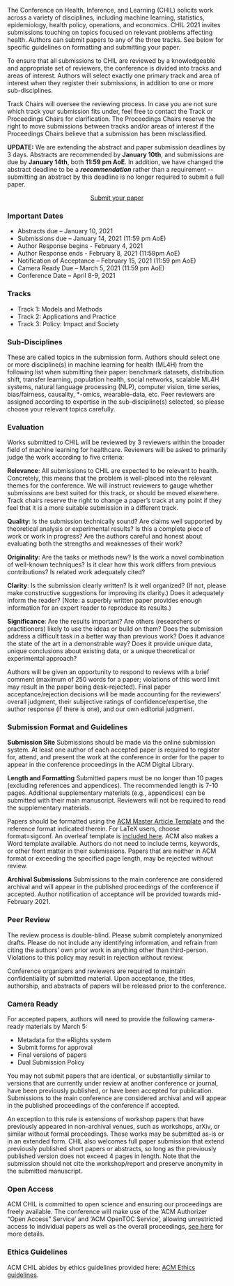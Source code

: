 The Conference on Health, Inference, and Learning (CHIL) solicits work across a variety of disciplines, including machine learning, statistics, epidemiology, health policy, operations, and economics. CHIL 2021 invites submissions touching on topics focused on relevant problems affecting health. Authors can submit papers to any of the three tracks. See below for specific guidelines on formatting and submitting your paper.

To ensure that all submissions to CHIL are reviewed by a knowledgeable and appropriate set of reviewers, the conference is divided into tracks and areas of interest. Authors will select exactly one primary track and area of interest when they register their submissions, in addition to one or more sub-disciplines.

Track Chairs will oversee the reviewing process. In case you are not sure which track your submission fits under, feel free to contact the Track or Proceedings Chairs for clarification. The Proceedings Chairs reserve the right to move submissions between tracks and/or areas of interest if the Proceedings Chairs believe that a submission has been misclassified.

<span class="alert-text">**UPDATE:** We are extending the abstract and paper submission deadlines by 3 days. Abstracts are recommended by **January 10th**, and submissions are due by **January 14th**, both **11:59 pm AoE**. In addition, we have changed the abstract deadline to be a ***recommendation*** rather than a requirement -- submitting an abstract by this deadline is no longer required to submit a full paper.</span>

<center><a class="btn btn-primary btn-lg active" role="button" aria-pressed="true" href="https://chil2021.hotcrp.com" target="_blank" rel="noopener">Submit your paper</a></center>

### Important Dates
- Abstracts due – January 10, 2021
- Submissions due – January 14, 2021 (11:59 pm AoE)
- Author Response begins - February 4, 2021
- Author Response ends - February 8, 2021 (11:59pm AoE)
- Notification of Acceptance – February 15, 2021 (11:59 pm AoE)
- Camera Ready Due – March 5, 2021 (11:59 pm AoE)
- Conference Date – April 8-9, 2021

### Tracks
- Track 1: Models and Methods
- Track 2: Applications and Practice
- Track 3: Policy: Impact and Society

### Sub-Disciplines
These are called topics in the submission form. Authors should select one or more discipline(s) in machine learning for health (ML4H) from the following list when submitting their paper: benchmark datasets, distribution shift, transfer learning, population health, social networks, scalable ML4H systems, natural language processing (NLP), computer vision, time series, bias/fairness, causality, *-omics, wearable-data, etc. Peer reviewers are assigned according to expertise in the sub-discipline(s) selected, so please choose your relevant topics carefully.

### Evaluation
Works submitted to CHIL will be reviewed by 3 reviewers within the broader field of machine learning for healthcare. Reviewers will be asked to primarily judge the work according to five criteria:

**Relevance**: All submissions to CHIL are expected to be relevant to health. Concretely, this means that the problem is well-placed into the relevant themes for the conference. We will instruct reviewers to gauge whether submissions are best suited for this track, or should be moved elsewhere. Track chairs reserve the right to change a paper’s track at any point if they feel that it is a more suitable submission in a different track.

**Quality**: Is the submission technically sound? Are claims well supported by theoretical analysis or experimental results? Is this a complete piece of work or work in progress? Are the authors careful and honest about evaluating both the strengths and weaknesses of their work?

**Originality**: Are the tasks or methods new? Is the work a novel combination of well-known techniques? Is it clear how this work differs from previous contributions? Is related work adequately cited?

**Clarity**: Is the submission clearly written? Is it well organized? (If not, please make constructive suggestions for improving its clarity.) Does it adequately inform the reader? (Note: a superbly written paper provides enough information for an expert reader to reproduce its results.)

**Significance**: Are the results important? Are others (researchers or practitioners) likely to use the ideas or build on them? Does the submission address a difficult task in a better way than previous work? Does it advance the state of the art in a demonstrable way? Does it provide unique data, unique conclusions about existing data, or a unique theoretical or experimental approach?

Authors will be given an opportunity to respond to reviews with a brief comment (maximum of 250 words for a paper; violations of this word limit may result in the paper being desk-rejected). Final paper acceptance/rejection decisions will be made accounting for the reviewers' overall judgment, their subjective ratings of confidence/expertise, the author response (if there is one), and our own editorial judgment.

### Submission Format and Guidelines
**Submission Site**
Submissions should be made via the online submission system. At least one author of each accepted paper is required to register for, attend, and present the work at the conference in order for the paper to appear in the conference proceedings in the ACM Digital Library.

**Length and Formatting**
Submitted papers must be no longer than 10 pages (excluding references and appendices). The recommended length is 7-10 pages. Additional supplementary materials (e.g., appendices) can be submitted with their main manuscript. Reviewers will not be required to read the supplementary materials.

Papers should be formatted using the [ACM Master Article Template](https://www.acm.org/publications/proceedings-template) and the reference format indicated therein. For LaTeX users, choose format=sigconf. An overleaf template is [included here](https://www.overleaf.com/gallery/tagged/acm-official#.WOuOk2e1taQ). ACM also makes a Word template available. Authors do not need to include terms, keywords, or other front matter in their submissions. Papers that are neither in ACM format or exceeding the specified page length, may be rejected without review.

**Archival Submissions**
Submissions to the main conference are considered archival and will appear in the published proceedings of the conference if accepted. Author notification of acceptance will be provided towards mid-February 2021.

### Peer Review
The review process is double-blind. Please submit completely anonymized drafts. Please do not include any identifying information, and refrain from citing the authors’ own prior work in anything other than third-person. Violations to this policy may result in rejection without review.

Conference organizers and reviewers are required to maintain confidentiality of submitted material. Upon acceptance, the titles, authorship, and abstracts of papers will be released prior to the conference.

### Camera Ready
For accepted papers, authors will need to provide the following camera-ready materials by March 5:

- Metadata for the eRights system
- Submit forms for approval
- Final versions of papers
- Dual Submission Policy

You may not submit papers that are identical, or substantially similar to versions that are currently under review at another conference or journal, have been previously published, or have been accepted for publication. Submissions to the main conference are considered archival and will appear in the published proceedings of the conference if accepted.

An exception to this rule is extensions of workshop papers that have previously appeared in non-archival venues, such as workshops, arXiv, or similar without formal proceedings. These works may be submitted as-is or in an extended form. CHIL also welcomes full paper submission that extend previously published short papers or abstracts, so long as the previously published version does not exceed 4 pages in length. Note that the submission should not cite the workshop/report and preserve anonymity in the submitted manuscript.

### Open Access
ACM CHIL is committed to open science and ensuring our proceedings are freely available. The conference will make use of the ‘ACM Authorizer “Open Access” Service’ and ‘ACM OpenTOC Service’, allowing unrestricted access to individual papers as well as the overall proceedings, [see here](https://www.acm.org/publications/openaccess) for more details.

### Ethics Guidelines
ACM CHIL abides by ethics guidelines provided here: [ACM Ethics guidelines](https://ethics.acm.org/).
